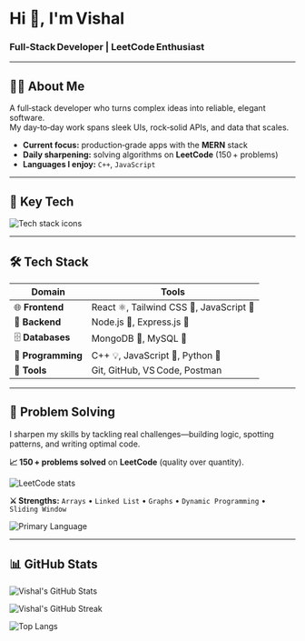 # Hi 👋, I'm Vishal
### Full‑Stack Developer&nbsp;| LeetCode Enthusiast

---

## 🧑‍💻 About Me

A full‑stack developer who turns complex ideas into reliable, elegant software.  
My day‑to‑day work spans sleek UIs, rock‑solid APIs, and data that scales.

- **Current focus:** production‑grade apps with the **MERN** stack  
- **Daily sharpening:** solving algorithms on **LeetCode** (150 + problems)  
- **Languages I enjoy:** `C++`, `JavaScript`  

---

## 🚀 Key Tech  
![Tech stack icons](https://skillicons.dev/icons?i=react,tailwind,nodejs,express,mongodb,mysql,cpp,js,postman,git,github)

---

## 🛠️ Tech Stack

| Domain | Tools |
|--------|-------|
| 🌐 **Frontend** | React ⚛️, Tailwind CSS 🎨, JavaScript 📜 |
| 🧠 **Backend** | Node.js 🌿, Express.js 🚂 |
| 🗄️ **Databases** | MongoDB 🍃, MySQL 🐬 |
| 📜 **Programming** | C++ 💡, JavaScript 📜, Python 🐍 |
| 🧰 **Tools** | Git, GitHub, VS Code, Postman |

---

## 🧩 Problem Solving

I sharpen my skills by tackling real challenges—building logic, spotting patterns, and writing optimal code.

**📈 150 + problems solved** on **LeetCode** (quality over quantity).

![LeetCode stats](https://leetcard.jacoblin.cool/Vishal_Shingala?theme=dark&font=Fira+Code)

**⚔️ Strengths:** `Arrays` • `Linked List` • `Graphs` • `Dynamic Programming` • `Sliding Window`  

![Primary Language](https://img.shields.io/badge/Primary%20Language-C++-00599C?style=flat-square&logo=c%2B%2B&logoColor=white)

---

## 📊 GitHub Stats

<!-- GitHub Stats Card -->
![Vishal's GitHub Stats](https://github-readme-stats.vercel.app/api?username=vishal-shingala&show_icons=true&theme=tokyonight&hide_border=true&hide_title=false&count_private=true)

<!-- Streak Stats -->
![Vishal's GitHub Streak](https://streak-stats.demolab.com?user=vishal-shingala&theme=tokyonight&hide_border=true)

<!-- Most Used Languages -->
![Top Langs](https://github-readme-stats.vercel.app/api/top-langs/?username=vishal-shingala&layout=compact&theme=tokyonight&hide_border=true)



